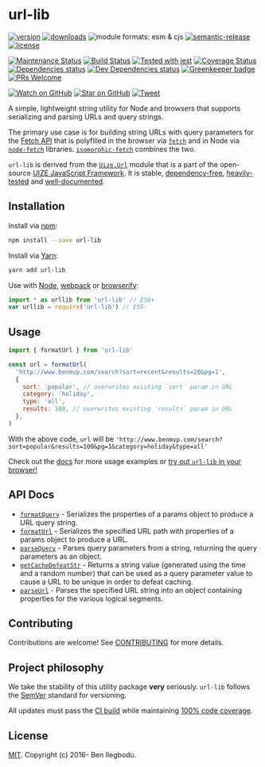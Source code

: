 # url-lib



[![version](https://img.shields.io/npm/v/url-lib.svg)](http://npm.im/url-lib)
[![downloads](https://img.shields.io/npm/dt/url-lib.svg)](http://npm-stat.com/charts.html?package=url-lib&from=2016-03-27)
![module formats: esm & cjs](https://img.shields.io/badge/module%20formats-esm%2C%20cjs-green.svg)
[![semantic-release](https://img.shields.io/badge/%20%20%F0%9F%93%A6%F0%9F%9A%80-semantic--release-e10079.svg)](https://github.com/semantic-release/semantic-release)
[![license](https://img.shields.io/npm/l/url-lib.svg)](http://spdx.org/licenses/MIT)

[![Maintenance Status](https://img.shields.io/badge/status-maintained-brightgreen.svg)](https://github.com/benmvp/url-lib/pulse)
[![Build Status](https://github.com/benmvp/url-lib/workflows/CI/badge.svg)](https://github.com/benmvp/url-lib/actions)
[![Tested with jest](https://img.shields.io/badge/tested_with-jest-99424f.svg)](https://github.com/facebook/jest)
[![Coverage Status](https://coveralls.io/repos/github/benmvp/url-lib/badge.svg?branch=master)](https://coveralls.io/github/benmvp/url-lib?branch=master)
[![Dependencies status](https://img.shields.io/david/benmvp/url-lib.svg)](https://david-dm.org/benmvp/url-lib#info=dependencies)
[![Dev Dependencies status](https://img.shields.io/david/dev/benmvp/url-lib.svg)](https://david-dm.org/benmvp/url-lib#info=devDependencies)
[![Greenkeeper badge](https://badges.greenkeeper.io/benmvp/url-lib.svg)](https://greenkeeper.io/)
[![PRs Welcome](https://img.shields.io/badge/PRs-welcome-brightgreen.svg)](http://makeapullrequest.com)

[![Watch on GitHub](https://img.shields.io/github/watchers/benmvp/url-lib.svg?style=social)](https://github.com/benmvp/url-lib/watchers)
[![Star on GitHub](https://img.shields.io/github/stars/benmvp/url-lib.svg?style=social)](https://github.com/benmvp/url-lib/stargazers)
[![Tweet](https://img.shields.io/twitter/url/https/github.com/benmvp/url-lib.svg?style=social)](https://twitter.com/intent/tweet?text=Check%20out%20url-lib%20by%20%40benmvp!%0A%0Ahttps%3A%2F%2Fgithub.com%2Fbenmvp%2Furl-lib)

A simple, lightweight string utility for Node and browsers that supports serializing and parsing URLs and query strings.

The primary use case is for building string URLs with query parameters for the [Fetch API](https://developer.mozilla.org/en-US/docs/Web/API/Fetch_API) that is polyfilled in the browser via [`fetch`](https://github.com/github/fetch) and in Node via [`node-fetch`](https://github.com/bitinn/node-fetch) libraries. [`isomorphic-fetch`](https://github.com/matthew-andrews/isomorphic-fetch) combines the two.

`url-lib` is derived from the [`Uize.Url`](https://github.com/UIZE/UIZE-JavaScript-Framework/blob/master/site-source/js/Uize/Url.js) module that is a part of the open-source [UIZE JavaScript Framework](https://github.com/UIZE/UIZE-JavaScript-Framework). It is stable, [dependency-free](https://david-dm.org/benmvp/url-lib#info=dependencies), [heavily-tested](https://coveralls.io/github/benmvp/url-lib?branch=master) and [well-documented](docs/).

## Installation

Install via [npm](https://docs.npmjs.com/getting-started/installing-npm-packages-locally):

```sh
npm install --save url-lib
```

Install via [Yarn](https://yarnpkg.com/lang/en/docs/managing-dependencies/):

```sh
yarn add url-lib
```

Use with [Node](https://nodejs.org/en/), [webpack](https://webpack.github.io/) or [browserify](http://browserify.org/):

```js
import * as urllib from 'url-lib' // ES6+
var urllib = require('url-lib') // ES5-
```

## Usage

```js
import { formatUrl } from 'url-lib'

const url = formatUrl(
  'http://www.benmvp.com/search?sort=recent&results=20&pg=1',
  {
    sort: 'popular', // overwrites existing `sort` param in URL
    category: 'holiday',
    type: 'all',
    results: 100, // overwrites existing `results` param in URL
  },
)
```

With the above code, `url` will be `'http://www.benmvp.com/search?sort=popular&results=100&pg=1&category=holiday&type=all'`

Check out the [docs](docs/) for more usage examples or [try out `url-lib` in your browser!](https://runkit.com/npm/url-lib)

## API Docs

- [`formatQuery`](docs/formatQuery.md) - Serializes the properties of a params object to produce a URL query string.
- [`formatUrl`](docs/formatUrl.md) - Serializes the specified URL path with properties of a params object to produce a URL.
- [`parseQuery`](docs/parseQuery.md) - Parses query parameters from a string, returning the query parameters as an object.
- [`getCacheDefeatStr`](docs/getCacheDefeatStr.md) - Returns a string value (generated using the time and a random number) that can be used as a query parameter value to cause a URL to be unique in order to defeat caching.
- [`parseUrl`](docs/parseUrl.md) - Parses the specified URL string into an object containing properties for the various logical segments.

## Contributing

Contributions are welcome! See [CONTRIBUTING](CONTRIBUTING.md) for more details.

## Project philosophy

We take the stability of this utility package **very** seriously. `url-lib` follows the [SemVer](http://semver.org/) standard for versioning.

All updates must pass the [CI build](https://github.com/benmvp/url-lib/actions) while maintaining [100% code coverage](https://coveralls.io/github/benmvp/url-lib).

## License

[MIT](LICENSE). Copyright (c) 2016- Ben Ilegbodu.
